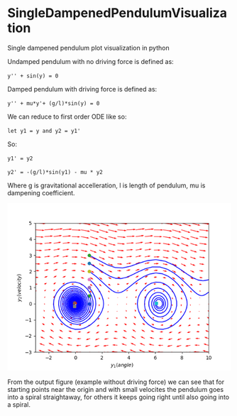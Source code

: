 # SingleDampenedPendulumVisualization
Single dampened pendulum plot visualization in python

Undamped pendulum with no driving force is defined as:

`y'' + sin(y) = 0`

Damped pendulum with driving force is defined as:

`y'' + mu*y'+ (g/l)*sin(y) = 0`

We can reduce to first order ODE like so:

`let y1 = y and y2 = y1'`

So:

`y1' = y2`

`y2' = -(g/l)*sin(y1) - mu * y2`

Where g is gravitational accelleration, l is length of pendulum, mu is dampening coefficient.

![Phase Portrait](/phase-portrait.png)

From the output figure (example without driving force) we can see that for starting points near the origin and with small velocites the pendulum goes into a spiral straightaway, for others it keeps going right until also going into a spiral.
